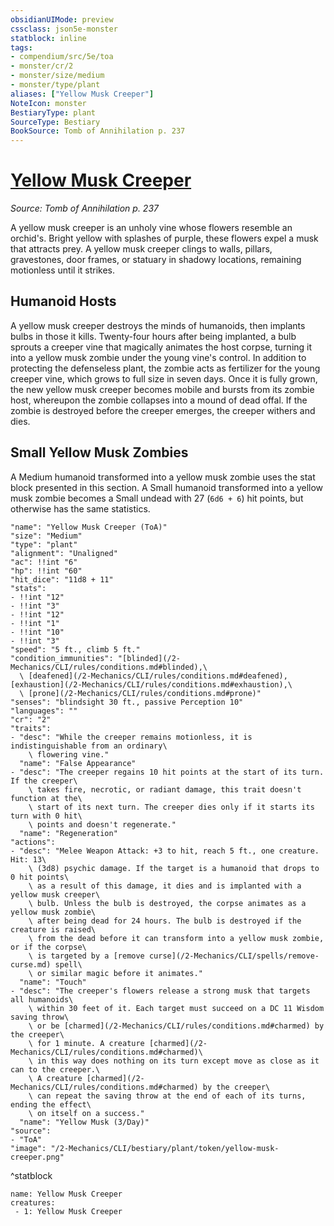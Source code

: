 ```yaml
---
obsidianUIMode: preview
cssclass: json5e-monster
statblock: inline
tags:
- compendium/src/5e/toa
- monster/cr/2
- monster/size/medium
- monster/type/plant
aliases: ["Yellow Musk Creeper"]
NoteIcon: monster
BestiaryType: plant
SourceType: Bestiary
BookSource: Tomb of Annihilation p. 237
---
```

# [Yellow Musk Creeper](2-Mechanics/CLI/bestiary/plant/yellow-musk-creeper-toa.md)
*Source: Tomb of Annihilation p. 237*  

A yellow musk creeper is an unholy vine whose flowers resemble an orchid's. Bright yellow with splashes of purple, these flowers expel a musk that attracts prey. A yellow musk creeper clings to walls, pillars, gravestones, door frames, or statuary in shadowy locations, remaining motionless until it strikes.

## Humanoid Hosts

A yellow musk creeper destroys the minds of humanoids, then implants bulbs in those it kills. Twenty-four hours after being implanted, a bulb sprouts a creeper vine that magically animates the host corpse, turning it into a yellow musk zombie under the young vine's control. In addition to protecting the defenseless plant, the zombie acts as fertilizer for the young creeper vine, which grows to full size in seven days. Once it is fully grown, the new yellow musk creeper becomes mobile and bursts from its zombie host, whereupon the zombie collapses into a mound of dead offal. If the zombie is destroyed before the creeper emerges, the creeper withers and dies.

## Small Yellow Musk Zombies

A Medium humanoid transformed into a yellow musk zombie uses the stat block presented in this section. A Small humanoid transformed into a yellow musk zombie becomes a Small undead with 27 (`6d6 + 6`) hit points, but otherwise has the same statistics.

```statblock
"name": "Yellow Musk Creeper (ToA)"
"size": "Medium"
"type": "plant"
"alignment": "Unaligned"
"ac": !!int "6"
"hp": !!int "60"
"hit_dice": "11d8 + 11"
"stats":
- !!int "12"
- !!int "3"
- !!int "12"
- !!int "1"
- !!int "10"
- !!int "3"
"speed": "5 ft., climb 5 ft."
"condition_immunities": "[blinded](/2-Mechanics/CLI/rules/conditions.md#blinded),\
  \ [deafened](/2-Mechanics/CLI/rules/conditions.md#deafened), [exhaustion](/2-Mechanics/CLI/rules/conditions.md#exhaustion),\
  \ [prone](/2-Mechanics/CLI/rules/conditions.md#prone)"
"senses": "blindsight 30 ft., passive Perception 10"
"languages": ""
"cr": "2"
"traits":
- "desc": "While the creeper remains motionless, it is indistinguishable from an ordinary\
    \ flowering vine."
  "name": "False Appearance"
- "desc": "The creeper regains 10 hit points at the start of its turn. If the creeper\
    \ takes fire, necrotic, or radiant damage, this trait doesn't function at the\
    \ start of its next turn. The creeper dies only if it starts its turn with 0 hit\
    \ points and doesn't regenerate."
  "name": "Regeneration"
"actions":
- "desc": "Melee Weapon Attack: +3 to hit, reach 5 ft., one creature. Hit: 13\
    \ (3d8) psychic damage. If the target is a humanoid that drops to 0 hit points\
    \ as a result of this damage, it dies and is implanted with a yellow musk creeper\
    \ bulb. Unless the bulb is destroyed, the corpse animates as a yellow musk zombie\
    \ after being dead for 24 hours. The bulb is destroyed if the creature is raised\
    \ from the dead before it can transform into a yellow musk zombie, or if the corpse\
    \ is targeted by a [remove curse](/2-Mechanics/CLI/spells/remove-curse.md) spell\
    \ or similar magic before it animates."
  "name": "Touch"
- "desc": "The creeper's flowers release a strong musk that targets all humanoids\
    \ within 30 feet of it. Each target must succeed on a DC 11 Wisdom saving throw\
    \ or be [charmed](/2-Mechanics/CLI/rules/conditions.md#charmed) by the creeper\
    \ for 1 minute. A creature [charmed](/2-Mechanics/CLI/rules/conditions.md#charmed)\
    \ in this way does nothing on its turn except move as close as it can to the creeper.\
    \ A creature [charmed](/2-Mechanics/CLI/rules/conditions.md#charmed) by the creeper\
    \ can repeat the saving throw at the end of each of its turns, ending the effect\
    \ on itself on a success."
  "name": "Yellow Musk (3/Day)"
"source":
- "ToA"
"image": "/2-Mechanics/CLI/bestiary/plant/token/yellow-musk-creeper.png"
```
^statblock

```encounter-table
name: Yellow Musk Creeper
creatures:
 - 1: Yellow Musk Creeper
```
